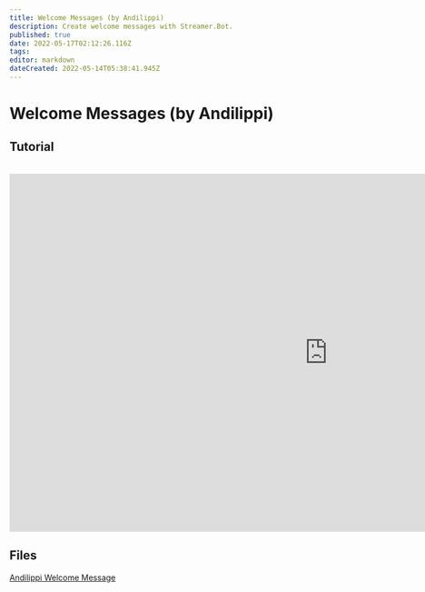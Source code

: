 ```yaml
---
title: Welcome Messages (by Andilippi)
description: Create welcome messages with Streamer.Bot.
published: true
date: 2022-05-17T02:12:26.116Z
tags: 
editor: markdown
dateCreated: 2022-05-14T05:38:41.945Z
---
```


# Welcome Messages (by Andilippi)
## Tutorial
<br>
<iframe width="1120" height="630" src="https://www.youtube.com/embed/ByBnM7_lh6A" title="YouTube video player" frameborder="0" allow="accelerometer; autoplay; clipboard-write; encrypted-media; gyroscope; picture-in-picture" allowfullscreen></iframe>

## Files
[Andilippi Welcome Message](https://cdn.discordapp.com/attachments/878288822620782612/879757058189176942/Andilippi_Welcome_Message.zip)
